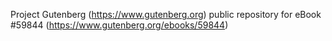Project Gutenberg (https://www.gutenberg.org) public repository for
eBook #59844 (https://www.gutenberg.org/ebooks/59844)
